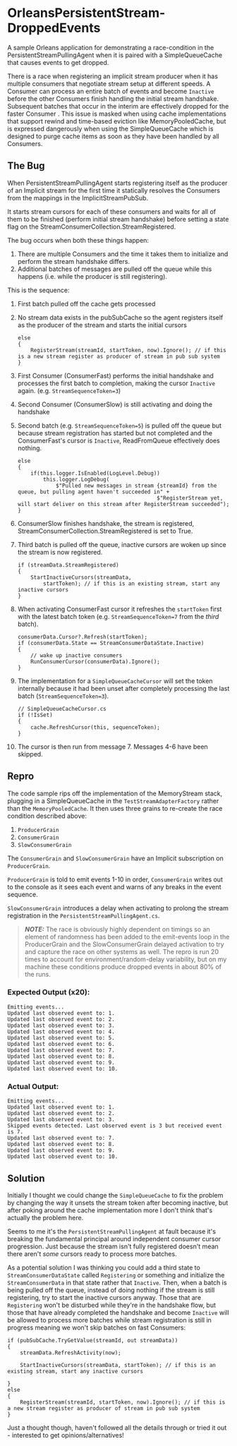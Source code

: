 # OrleansPersistentStream-DroppedEvents
A sample Orleans application for demonstrating a race-condition in the PersistentStreamPullingAgent when it is paired with a SimpleQueueCache that causes events to get dropped.

There is a race when registering an implicit stream producer when it has multiple consumers that negotiate stream setup at different speeds. A Consumer can process an entire batch of events and become `Inactive` before the other Consumers finish handling the initial stream handshake. Subsequent batches that occur in the interim are effectively dropped for the faster Consumer . This issue is masked when using cache implementations that support rewind and time-based eviction like MemoryPooledCache, but is expressed dangerously when using the SimpleQueueCache which is designed to purge cache items as soon as they have been handled by all Consumers.

## The Bug
When PersistentStreamPullingAgent starts registering itself as the producer of an Implicit stream for the first time it statically resolves the Consumers from the mappings in the ImplicitStreamPubSub.

It starts stream cursors for each of these consumers and waits for all of them to be finished (perform initial stream handshake) before setting a state flag on the StreamConsumerCollection.StreamRegistered.

The bug occurs when both these things happen:
1. There are multiple Consumers and the time it takes them to initialize and perform the stream handshake differs.
2. Additional batches of messages are pulled off the queue while this happens (i.e. while the producer is still registering).

This is the sequence:
1. First batch pulled off the cache gets processed
2. No stream data exists in the pubSubCache so the agent registers itself as the producer of the stream and starts the initial cursors

    ```
    else
    {
        RegisterStream(streamId, startToken, now).Ignore(); // if this is a new stream register as producer of stream in pub sub system
    }
    ```

3. First Consumer (ConsumerFast) performs the initial handshake and processes the first batch to completion, making the cursor `Inactive` again. (e.g. `StreamSequenceToken=3`)
4. Second Consumer (ConsumerSlow) is still activating and doing the handshake
5. Second batch (e.g. `StreamSequenceToken=5`) is pulled off the queue but because stream registration has started but not completed and the ConsumerFast's cursor is `Inactive`, ReadFromQueue effectively does nothing.

    ```
    else
    {
        if(this.logger.IsEnabled(LogLevel.Debug))
            this.logger.LogDebug(
                $"Pulled new messages in stream {streamId} from the queue, but pulling agent haven't succeeded in" +
                                                $"RegisterStream yet, will start deliver on this stream after RegisterStream succeeded");
    }
    ```

6. ConsumerSlow finishes handshake, the stream is registered, StreamConsumerCollection.StreamRegistered is set to True.
7. Third batch is pulled off the queue, inactive cursors are woken up since the stream is now registered.
    ```
    if (streamData.StreamRegistered)
    {
        StartInactiveCursors(streamData,
            startToken); // if this is an existing stream, start any inactive cursors
    }
   ```

8. When activating ConsumerFast cursor it refreshes the `startToken` first with the latest batch token (e.g. `StreamSequenceToken=7` from the _third_ batch).

    ```
    consumerData.Cursor?.Refresh(startToken);
    if (consumerData.State == StreamConsumerDataState.Inactive)
    {
        // wake up inactive consumers
        RunConsumerCursor(consumerData).Ignore();
    }
    ```
9. The implementation for a `SimpleQueueCacheCursor` will set the token internally because it had been unset after completely processing the last batch (`StreamSequenceToken=3`).

    ```
    // SimpleQueueCacheCursor.cs
    if (!IsSet)
    {
        cache.RefreshCursor(this, sequenceToken);
    }
    ```

10. The cursor is then run from message 7. Messages 4-6 have been skipped.


## Repro
The code sample rips off the implementation of the MemoryStream stack, plugging in a SimpleQueueCache in the `TestStreamAdapterFactory` rather than the `MemoryPooledCache`. It then uses three grains to re-create the race condition described above:

1. `ProducerGrain`
2. `ConsumerGrain`
3. `SlowConsumerGrain`

The `ConsumerGrain` and `SlowConsumerGrain` have an Implicit subscription on `ProducerGrain`.

`ProducerGrain` is told to emit events 1-10 in order, `ConsumerGrain` writes out to the console as it sees each event and warns of any breaks in the event sequence.

`SlowConsumerGrain` introduces a delay when activating to prolong the stream registration in the `PersistentStreamPullingAgent.cs`.

> **_NOTE:_** The race is obviously highly dependent on timings so an element of randomness has been added to the emit-events loop in the ProducerGrain and the SlowConsumerGrain delayed activation to try and capture the race on other systems as well. The repro is run 20 times to account for environment/random-delay variability, but on my machine these conditions produce dropped events in about 80% of the runs.

### Expected Output (x20):
```
Emitting events...
Updated last observed event to: 1.
Updated last observed event to: 2.
Updated last observed event to: 3.
Updated last observed event to: 4.
Updated last observed event to: 5.
Updated last observed event to: 6.
Updated last observed event to: 7.
Updated last observed event to: 8.
Updated last observed event to: 9.
Updated last observed event to: 10.
```

### Actual Output:
```
Emitting events...
Updated last observed event to: 1.
Updated last observed event to: 2.
Updated last observed event to: 3.
Skipped events detected. Last observed event is 3 but received event is 7.
Updated last observed event to: 7.
Updated last observed event to: 8.
Updated last observed event to: 9.
Updated last observed event to: 10.
```

## Solution
Initially I thought we could change the `SimpleQueueCache` to fix the problem by changing the way it unsets the stream token after becoming inactive, but after poking around the cache implementation more I don't think that's actually the problem here.

Seems to me it's the `PersistentStreamPullingAgent` at fault because it's breaking the fundamental principal around independent consumer cursor progression. Just because the stream isn't fully registered doesn't mean there aren't _some_ cursors ready to process more batches.

As a potential solution I was thinking you could add a third state to `StreamConsumerDataState` called `Registering` or something and initialize the `StreamConsumerData` in that state rather that `Inactive`. Then, when a batch is being pulled off the queue, instead of doing nothing if the stream is still registering, try to start the inactive cursors anyway. Those that are `Registering` won't be disturbed while they're in the handshake flow, but those that have already completed the handshake and become `Inactive` will be allowed to process more batches while stream registration is still in progress meaning we won't skip batches on fast Consumers:

```
if (pubSubCache.TryGetValue(streamId, out streamData))
{
    streamData.RefreshActivity(now);

    StartInactiveCursors(streamData, startToken); // if this is an existing stream, start any inactive cursors

}
else
{
    RegisterStream(streamId, startToken, now).Ignore(); // if this is a new stream register as producer of stream in pub sub system
}
```

Just a thought though, haven't followed all the details through or tried it out - interested to get opinions/alternatives!